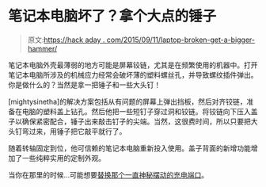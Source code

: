 # 笔记本电脑坏了？拿个大点的锤子

> 原文:[https://hack aday . com/2015/09/11/laptop-broken-get-a-bigger-hammer/](https://hackaday.com/2015/09/11/laptop-broken-get-a-bigger-hammer/)

笔记本电脑外壳最薄弱的地方可能是屏幕铰链，尤其是在频繁使用的机器中。打开笔记本电脑所涉及的机械应力经常会破坏薄的塑料螺丝孔，并导致螺纹插件弹出。你是做什么的？当然是拿一把锤子和一些大头钉！

[mightysinetha]的解决方案包括从有问题的屏幕上弹出挡板，然后对齐铰链，准备在电脑的塑料盖上钻孔。然后他把一些短钉子穿过洞和铰链。将铰链向下压入盖子以确保紧密配合，锤子出来敲击钉子的尖端。当然，这很费时间，所以只要把大头钉弯过来，用锤子把它敲平就行了。

随着转轴固定到位，他可信赖的笔记本电脑重新投入使用。盖子背面的新增功能增加了一些纯粹实用的定制外观。

当你在那里的时候…可能想要[替换那个一直神秘摆动的充电端口](http://hackaday.com/2011/11/23/fixing-that-broken-laptop-power-jack/)。